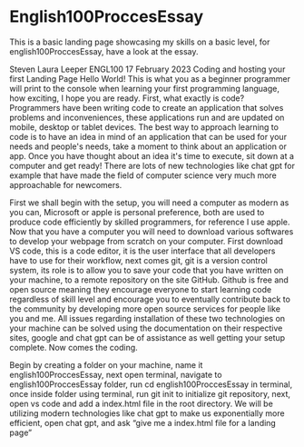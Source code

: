 # English100ProccesEssay

This is a basic landing page showcasing my skills on a basic level, for english100ProccesEssay, have a look at the essay.


Steven
Laura Leeper
ENGL100
17 February 2023
Coding and hosting your first Landing Page
Hello World! This is what you as a beginner programmer will print to the console when learning your first programming language, how exciting, I hope you are ready. First, what exactly is code?  Programmers have been writing code to create an application that solves problems and inconveniences, these applications run and are updated on mobile, desktop or tablet devices. The best way to approach learning to code is to have an idea in mind of an application that can be used for your needs and people's needs, take a moment to think about an application or app. Once you have thought about an idea it's time to execute, sit down at a computer and get ready! There are lots of new technologies like chat gpt for example that have made the field of computer science very much more approachable for newcomers.

First we shall begin with the setup, you will need a computer as modern as you can, Microsoft or apple is personal preference, both are used to produce code efficiently by skilled programmers, for reference I use apple. Now that you have a computer you will need to download various softwares to develop your webpage from scratch on your computer. First download VS code, this is a code editor, it is the user interface that all developers have to use for their workflow, next comes git, git is a version control system, its role is to allow you to save your code that you have written on your machine, to a remote repository on the site GitHub.  Github is free and open source meaning they encourage everyone to start learning code regardless of skill level and encourage you to eventually contribute back to the community by developing more open source services for people like you and me. All issues regarding installation of these two technologies on your machine can be solved using the documentation on their respective sites, google and chat gpt can be of assistance as well getting your setup complete. Now comes the coding. 

Begin by creating a folder on your machine, name it english100ProccesEssay, next open terminal, navigate to english100ProccesEssay folder, run cd english100ProccesEssay in terminal, once inside folder using terminal, run git init to initialize git repository, next, open vs code and add a index.html file in the root directory. We will be utilizing modern technologies like chat gpt to make us exponentially more efficient, open chat gpt, and ask “give me a index.html file for a landing page” 

